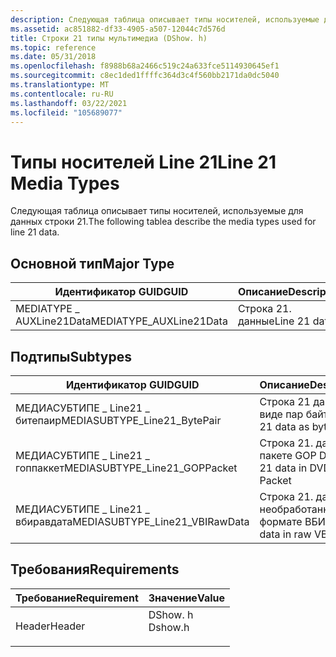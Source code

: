 ```yaml
---
description: Следующая таблица описывает типы носителей, используемые для данных строки 21.
ms.assetid: ac851882-df33-4905-a507-12044c7d576d
title: Строки 21 типы мультимедиа (DShow. h)
ms.topic: reference
ms.date: 05/31/2018
ms.openlocfilehash: f8988b68a2466c519c24a633fce5114930645ef1
ms.sourcegitcommit: c8ec1ded1ffffc364d3c4f560bb2171da0dc5040
ms.translationtype: MT
ms.contentlocale: ru-RU
ms.lasthandoff: 03/22/2021
ms.locfileid: "105689077"
---
```

# <a name="line-21-media-types"></a><span data-ttu-id="1044f-103">Типы носителей Line 21</span><span class="sxs-lookup"><span data-stu-id="1044f-103">Line 21 Media Types</span></span>

<span data-ttu-id="1044f-104">Следующая таблица описывает типы носителей, используемые для данных строки 21.</span><span class="sxs-lookup"><span data-stu-id="1044f-104">The following tablea describe the media types used for line 21 data.</span></span>

## <a name="major-type"></a><span data-ttu-id="1044f-105">Основной тип</span><span class="sxs-lookup"><span data-stu-id="1044f-105">Major Type</span></span>



| <span data-ttu-id="1044f-106">Идентификатор GUID</span><span class="sxs-lookup"><span data-stu-id="1044f-106">GUID</span></span>                     | <span data-ttu-id="1044f-107">Описание</span><span class="sxs-lookup"><span data-stu-id="1044f-107">Description</span></span>  |
|--------------------------|--------------|
| <span data-ttu-id="1044f-108">MEDIATYPE \_ AUXLine21Data</span><span class="sxs-lookup"><span data-stu-id="1044f-108">MEDIATYPE\_AUXLine21Data</span></span> | <span data-ttu-id="1044f-109">Строка 21. данные</span><span class="sxs-lookup"><span data-stu-id="1044f-109">Line 21 data</span></span> |



 

## <a name="subtypes"></a><span data-ttu-id="1044f-110">Подтипы</span><span class="sxs-lookup"><span data-stu-id="1044f-110">Subtypes</span></span>



| <span data-ttu-id="1044f-111">Идентификатор GUID</span><span class="sxs-lookup"><span data-stu-id="1044f-111">GUID</span></span>                             | <span data-ttu-id="1044f-112">Описание</span><span class="sxs-lookup"><span data-stu-id="1044f-112">Description</span></span>                    |
|----------------------------------|--------------------------------|
| <span data-ttu-id="1044f-113">МЕДИАСУБТИПЕ \_ Line21 \_ битепаир</span><span class="sxs-lookup"><span data-stu-id="1044f-113">MEDIASUBTYPE\_Line21\_BytePair</span></span>   | <span data-ttu-id="1044f-114">Строка 21 данные в виде пар байтов</span><span class="sxs-lookup"><span data-stu-id="1044f-114">Line 21 data as byte pairs</span></span>     |
| <span data-ttu-id="1044f-115">МЕДИАСУБТИПЕ \_ Line21 \_ гоппаккет</span><span class="sxs-lookup"><span data-stu-id="1044f-115">MEDIASUBTYPE\_Line21\_GOPPacket</span></span>  | <span data-ttu-id="1044f-116">Строка 21. данные в пакете GOP DVD</span><span class="sxs-lookup"><span data-stu-id="1044f-116">Line 21 data in DVD GOP Packet</span></span> |
| <span data-ttu-id="1044f-117">МЕДИАСУБТИПЕ \_ Line21 \_ вбиравдата</span><span class="sxs-lookup"><span data-stu-id="1044f-117">MEDIASUBTYPE\_Line21\_VBIRawData</span></span> | <span data-ttu-id="1044f-118">Строка 21. данные в необработанном формате ВБИ</span><span class="sxs-lookup"><span data-stu-id="1044f-118">Line 21 data in raw VBI format</span></span> |



 

## <a name="requirements"></a><span data-ttu-id="1044f-119">Требования</span><span class="sxs-lookup"><span data-stu-id="1044f-119">Requirements</span></span>



| <span data-ttu-id="1044f-120">Требование</span><span class="sxs-lookup"><span data-stu-id="1044f-120">Requirement</span></span> | <span data-ttu-id="1044f-121">Значение</span><span class="sxs-lookup"><span data-stu-id="1044f-121">Value</span></span> |
|-------------------|------------------------------------------------------------------------------------|
| <span data-ttu-id="1044f-122">Header</span><span class="sxs-lookup"><span data-stu-id="1044f-122">Header</span></span><br/> | <dl> <span data-ttu-id="1044f-123"><dt>DShow. h</dt></span><span class="sxs-lookup"><span data-stu-id="1044f-123"><dt>Dshow.h</dt></span></span> </dl> |



 

 




